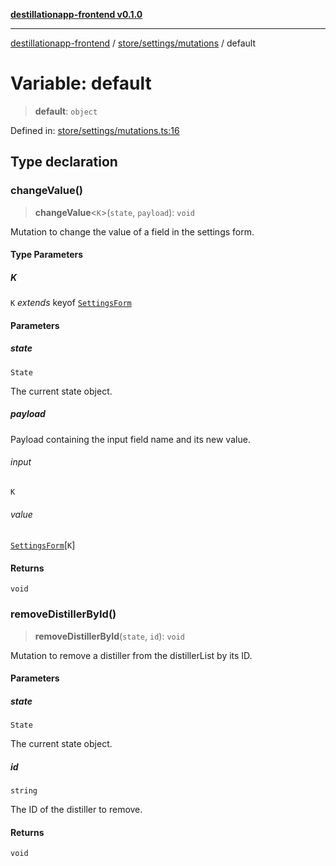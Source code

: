 [**destillationapp-frontend v0.1.0**](../../../../README.md)

***

[destillationapp-frontend](../../../../modules.md) / [store/settings/mutations](../README.md) / default

# Variable: default

> **default**: `object`

Defined in: [store/settings/mutations.ts:16](https://github.com/DestillApp/main/blob/76aba95a5d8c1d9174ebde73d7b50f0ea64b491a/frontend/src/store/settings/mutations.ts#L16)

## Type declaration

### changeValue()

> **changeValue**\<`K`\>(`state`, `payload`): `void`

Mutation to change the value of a field in the settings form.

#### Type Parameters

##### K

`K` *extends* keyof [`SettingsForm`](../../interfaces/SettingsForm.md)

#### Parameters

##### state

`State`

The current state object.

##### payload

Payload containing the input field name and its new value.

###### input

`K`

###### value

[`SettingsForm`](../../interfaces/SettingsForm.md)\[`K`\]

#### Returns

`void`

### removeDistillerById()

> **removeDistillerById**(`state`, `id`): `void`

Mutation to remove a distiller from the distillerList by its ID.

#### Parameters

##### state

`State`

The current state object.

##### id

`string`

The ID of the distiller to remove.

#### Returns

`void`
